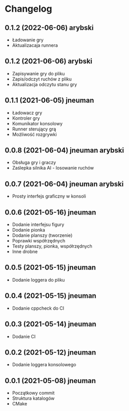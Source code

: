 # Changelog
## 0.1.2 (2022-06-06) arybski
 - Ładowanie gry
 - Aktualizacaja runnera 
## 0.1.2 (2021-06-06) arybski
 - Zapisywanie gry do pliku
 - Zapis/odczyt ruchów z pliku
 - Aktualizacja odczytu stanu gry
## 0.1.1 (2021-06-05) jneuman
- Ładowacz gry
- Kontroler gry
- Komunikator konsolowy
- Runner sterujący grą
- Możliwość rozgrywki

## 0.0.8 (2021-06-04) jneuman arybski
- Obsługa gry i graczy
- Zaślepka silnika AI - losowanie ruchów

## 0.0.7 (2021-06-04) jneuman arybski
- Prosty interfejs graficzny w konsoli

## 0.0.6 (2021-05-16) jneuman
- Dodanie interfejsu figury
- Dodanie pionka
- Dodanie planszy (tworzenie)
- Poprawki współrzędnych
- Testy planszy, pionka, współrzędnych
- Inne drobne

## 0.0.5 (2021-05-15) jneuman
- Dodanie loggera do pliku

## 0.0.4 (2021-05-15) jneuman
- Dodanie cppcheck do CI

## 0.0.3 (2021-05-14) jneuman
- Dodanie CI

## 0.0.2 (2021-05-12) jneuman
- Dodanie loggera konsolowego

## 0.0.1 (2021-05-08) jneuman
- Początkowy commit
- Struktura katalogów
- CMake
